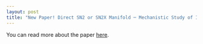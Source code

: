 ```yaml
---
layout: post
title: "New Paper! Direct SN2 or SN2X Manifold ─ Mechanistic Study of Ion-Pair-Catalyzed Carbon(sp3)–Carbon(sp3) Bond Formation"
---
```


You can read more about the paper [here](https://github.com/riclzh/novelchemrxn/blob/master/files/papers/acs.joc.1c02782.pdf).
